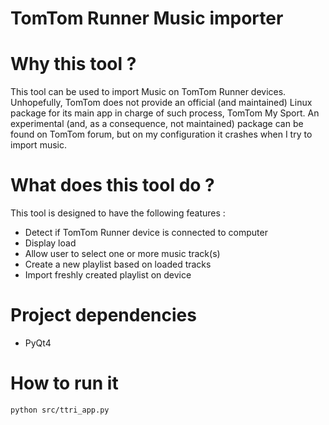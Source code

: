 # TomTom Runner Music importer

# Why this tool ?
This tool can be used to import Music on TomTom Runner devices. Unhopefully, TomTom does not provide an official (and maintained) Linux package for its main app in charge of such process, TomTom My Sport. An experimental (and, as a consequence, not maintained) package can be found on TomTom forum, but on my configuration it crashes when I try to import music.

# What does this tool do ?
This tool is designed to have the following features :

* Detect if TomTom Runner device is connected to computer
* Display load
* Allow user to select one or more music track(s)
* Create a new playlist based on loaded tracks
* Import freshly created playlist on device

# Project dependencies
* PyQt4

# How to run it
`python src/ttri_app.py`
